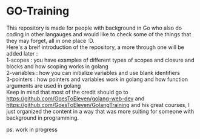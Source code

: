 # GO-Training <br>
This repository is made for people with background in Go who also do coding in other langauges and would like to check some of the things that they may forget, all in one place :D. <br>
Here's a breif introduction of the repository, a more through one will be added later : <br>
1-scopes : you have examples of different types of scopes and closure and blocks and how scoping works in golang <br>
2-variables : how you can initialize variables and use blank identifiers <br>
3-pointers : how pointers and variables work in golang and how function arguments are used in golang <br>
Keep in mind that most of the credit should go to https://github.com/GoesToEleven/golang-web-dev and https://github.com/GoesToEleven/GolangTraining and his great courses, I just organized the content in a way that was more suiting for someone with background in programming. 

ps. work in progress <br>
